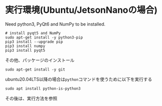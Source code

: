 # 実行環境(Ubuntu/JetsonNanoの場合)

Need python3, PyQt6 and NumPy to be installed.

```
# install pyqt5 and NumPy
sudo apt-get install -y python3-pip
pip3 install --upgrade pip
pip3 install numpy
pip3 install pyqt5
```

その他、パッケージのインストール

```
sudo apt-get install -y git
```

ubuntu20.04LTS以降の場合は`python`コマンドを使うために以下を実行する

```
sudo apt install python-is-python3
```

その後は、実行方法を参照
